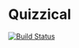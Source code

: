Quizzical
=========

[![Build Status](https://travis-ci.org/jchadwick/Quizzical.svg?branch=master)](https://travis-ci.org/jchadwick/Quizzical)
